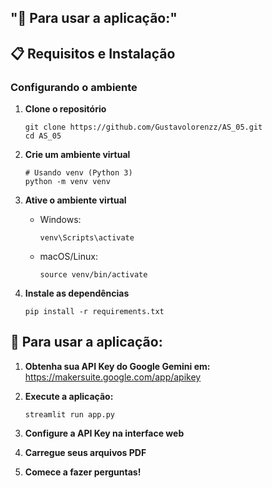 ## "📝 Para usar a aplicação:"
## 📋 Requisitos e Instalação

### Configurando o ambiente

1. **Clone o repositório**
    ```
    git clone https://github.com/Gustavolorenzz/AS_05.git
    cd AS_05
    ```

2. **Crie um ambiente virtual**
    ```
    # Usando venv (Python 3)
    python -m venv venv
    ```

3. **Ative o ambiente virtual**
    - Windows:
      ```
      venv\Scripts\activate
      ```
    - macOS/Linux:
      ```
      source venv/bin/activate
      ```

4. **Instale as dependências**
    ```
    pip install -r requirements.txt
    ```

## 📝 Para usar a aplicação:

1. **Obtenha sua API Key do Google Gemini em:** https://makersuite.google.com/app/apikey

2. **Execute a aplicação:**
    ```
    streamlit run app.py
    ```

3. **Configure a API Key na interface web**

4. **Carregue seus arquivos PDF**

5. **Comece a fazer perguntas!**
